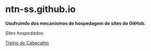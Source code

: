 # ntn-ss.github.io

**Usufruindo dos mecanismos de hospedagem de sites do GitHub.**

*Sites hospedados:*

[Treino de Cabeçalho](http://ntn-ss.github.io/header)
